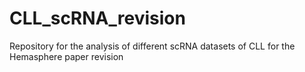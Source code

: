 # CLL_scRNA_revision

Repository for the analysis of different scRNA datasets of CLL for the Hemasphere paper revision

